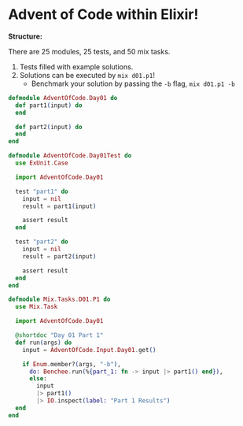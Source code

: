 # Advent of Code within Elixir!

**Structure:**

There are 25 modules, 25 tests, and 50 mix tasks.

1. Tests filled with example solutions.
2. Solutions can be executed by `mix d01.p1`!
    - Benchmark your solution by passing the `-b` flag, `mix d01.p1 -b`

```elixir
defmodule AdventOfCode.Day01 do
  def part1(input) do
  end

  def part2(input) do
  end
end
```

```elixir
defmodule AdventOfCode.Day01Test do
  use ExUnit.Case

  import AdventOfCode.Day01

  test "part1" do
    input = nil
    result = part1(input)

    assert result
  end

  test "part2" do
    input = nil
    result = part2(input)

    assert result
  end
end
```

```elixir
defmodule Mix.Tasks.D01.P1 do
  use Mix.Task

  import AdventOfCode.Day01

  @shortdoc "Day 01 Part 1"
  def run(args) do
    input = AdventOfCode.Input.Day01.get()

    if Enum.member?(args, "-b"),
      do: Benchee.run(%{part_1: fn -> input |> part1() end}),
      else:
        input
        |> part1()
        |> IO.inspect(label: "Part 1 Results")
  end
end
```
